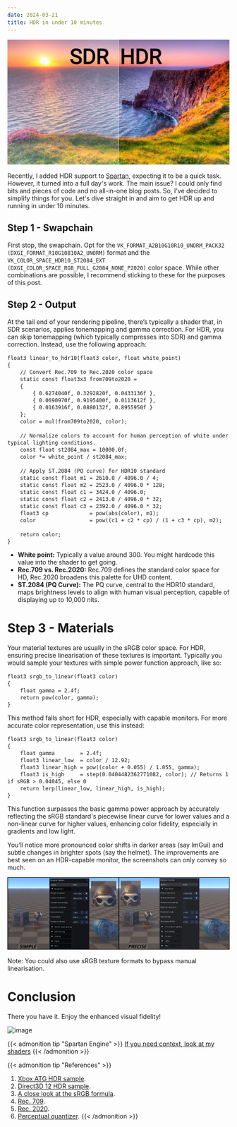```yaml
---
date: 2024-03-21
title: HDR in under 10 minutes
---
```


![image](/media/post_hdr_banner.jpg)

Recently, I added HDR support to [Spartan](https://github.com/PanosK92/SpartanEngine), expecting it to be a quick task.
However, it turned into a full day's work. The main issue? I could only find bits and pieces of code and no all-in-one blog posts.
So, I've decided to simplify things for you. Let's dive straight in and aim to get HDR up and running in under 10 minutes.

## Step 1 - Swapchain
First stop, the swapchain. Opt for the `VK_FORMAT_A2B10G10R10_UNORM_PACK32 (DXGI_FORMAT_R10G10B10A2_UNORM)` format and the `VK_COLOR_SPACE_HDR10_ST2084_EXT (DXGI_COLOR_SPACE_RGB_FULL_G2084_NONE_P2020)` color space.
While other combinations are possible, I recommend sticking to these for the purposes of this post.


## Step 2 - Output
At the tail end of your rendering pipeline, there’s typically a shader that, in SDR scenarios, applies tonemapping and gamma correction.
For HDR, you can skip tonemapping (which typically compresses into SDR) and gamma correction. Instead, use the following approach:

```
float3 linear_to_hdr10(float3 color, float white_point)
{
    // Convert Rec.709 to Rec.2020 color space
    static const float3x3 from709to2020 =
    {
        { 0.6274040f, 0.3292820f, 0.0433136f },
        { 0.0690970f, 0.9195400f, 0.0113612f },
        { 0.0163916f, 0.0880132f, 0.8955950f }
    };   
    color = mul(from709to2020, color);

    // Normalize colors to account for human perception of white under typical lighting conditions.
    const float st2084_max = 10000.0f;
    color *= white_point / st2084_max;

    // Apply ST.2084 (PQ curve) for HDR10 standard
    static const float m1 = 2610.0 / 4096.0 / 4;
    static const float m2 = 2523.0 / 4096.0 * 128;
    static const float c1 = 3424.0 / 4096.0;
    static const float c2 = 2413.0 / 4096.0 * 32;
    static const float c3 = 2392.0 / 4096.0 * 32;
    float3 cp             = pow(abs(color), m1);
    color                 = pow((c1 + c2 * cp) / (1 + c3 * cp), m2);

    return color;
}
```
- **White point:** Typically a value around 300. You might hardcode this value into the shader to get going.
- **Rec.709 vs. Rec.2020:** Rec.709 defines the standard color space for HD, Rec.2020 broadens this palette for UHD content.
- **ST.2084 (PQ Curve):** The PQ curve, central to the HDR10 standard, maps brightness levels to align with human visual perception, capable of displaying up to 10,000 nits.

# Step 3 - Materials
Your material textures are usually in the sRGB color space. 
For HDR, ensuring precise linearisation of these textures is important. 
Typically you would sample your textures with simple power function approach, like so:

```
float3 srgb_to_linear(float3 color) 
{ 
    float gamma = 2.4f;
    return pow(color, gamma); 
}
```

This method falls short for HDR, especially with capable monitors.
For more accurate color representation, use this instead:

```
float3 srgb_to_linear(float3 color)
{
    float gamma        = 2.4f;
    float3 linear_low  = color / 12.92;
    float3 linear_high = pow((color + 0.055) / 1.055, gamma);
    float3 is_high     = step(0.0404482362771082, color); // Returns 1 if sRGB > 0.04045, else 0
    return lerp(linear_low, linear_high, is_high);
}
```

This function surpasses the basic gamma power approach by accurately reflecting the sRGB standard's piecewise
linear curve for lower values and a non-linear curve for higher values, enhancing color fidelity, especially in gradients and low light.

You’ll notice more pronounced color shifts in darker areas (say ImGui) and subtle changes in brighter spots (say the helmet). 
The improvements are best seen on an HDR-capable monitor, the screenshots can only convey so much.

![image](/media/post_hdr_gamma.jpg)

Note: You could also use sRGB texture formats to bypass manual linearisation.

# Conclusion
There you have it. Enjoy the enhanced visual fidelity!

![image](/media/post_sdr_hdr.png)

{{< admonition tip "Spartan Engine" >}}
[If you need context, look at my shaders](https://github.com/PanosK92/SpartanEngine/tree/master/data/shaders)
{{< /admonition >}}

{{< admonition tip "References" >}}
1. [Xbox ATG HDR sample](https://github.com/microsoft/Xbox-ATG-Samples/tree/main/Kits/ATGTK/HDR).
2. [Direct3D 12 HDR sample](https://learn.microsoft.com/en-us/samples/microsoft/directx-graphics-samples/d3d12-hdr-sample-win32/).
3. [A close look at the sRGB formula](https://entropymine.com/imageworsener/srgbformula/).
4. [Rec. 709](https://en.wikipedia.org/wiki/Rec._709).
4. [Rec. 2020](https://en.wikipedia.org/wiki/Rec._2020).
4. [Perceptual quantizer](https://en.wikipedia.org/wiki/Perceptual_quantizer).
{{< /admonition >}}